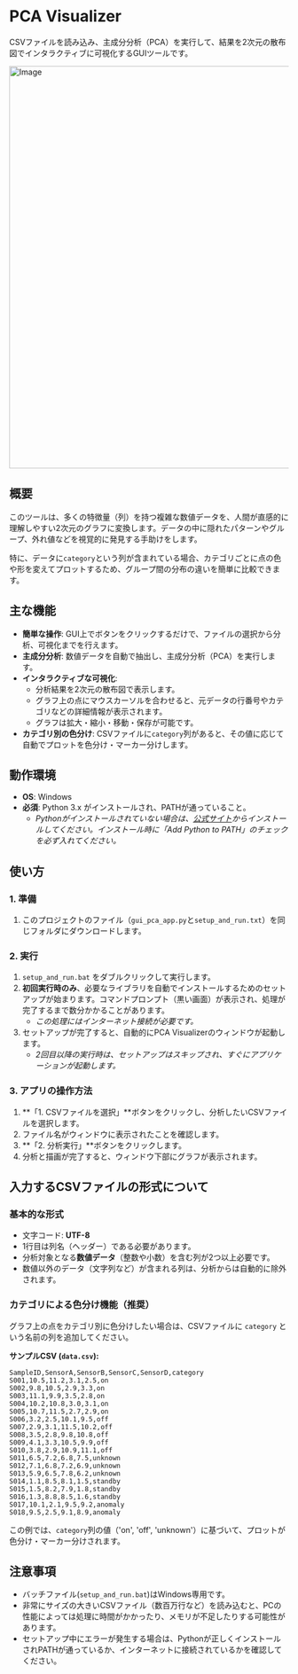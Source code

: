 # PCA Visualizer

CSVファイルを読み込み、主成分分析（PCA）を実行して、結果を2次元の散布図でインタラクティブに可視化するGUIツールです。

  
<img width="894" height="726" alt="Image" src="https://github.com/user-attachments/assets/ca66a5ba-549f-483f-8ec6-3f519e3d04cf" />

## 概要

このツールは、多くの特徴量（列）を持つ複雑な数値データを、人間が直感的に理解しやすい2次元のグラフに変換します。データの中に隠れたパターンやグループ、外れ値などを視覚的に発見する手助けをします。

特に、データに`category`という列が含まれている場合、カテゴリごとに点の色や形を変えてプロットするため、グループ間の分布の違いを簡単に比較できます。

## 主な機能

*   **簡単な操作**: GUI上でボタンをクリックするだけで、ファイルの選択から分析、可視化までを行えます。
*   **主成分分析**: 数値データを自動で抽出し、主成分分析（PCA）を実行します。
*   **インタラクティブな可視化**:
    *   分析結果を2次元の散布図で表示します。
    *   グラフ上の点にマウスカーソルを合わせると、元データの行番号やカテゴリなどの詳細情報が表示されます。
    *   グラフは拡大・縮小・移動・保存が可能です。
*   **カテゴリ別の色分け**: CSVファイルに`category`列があると、その値に応じて自動でプロットを色分け・マーカー分けします。

## 動作環境

*   **OS**: Windows
*   **必須**: Python 3.x がインストールされ、PATHが通っていること。
    *   *Pythonがインストールされていない場合は、[公式サイト](https://www.python.org/downloads/)からインストールしてください。インストール時に「Add Python to PATH」のチェックを必ず入れてください。*

## 使い方

### 1. 準備

1.  このプロジェクトのファイル（`gui_pca_app.py`と`setup_and_run.txt`）を同じフォルダにダウンロードします。

### 2. 実行

1.  `setup_and_run.bat` をダブルクリックして実行します。
2.  **初回実行時のみ**、必要なライブラリを自動でインストールするためのセットアップが始まります。コマンドプロンプト（黒い画面）が表示され、処理が完了するまで数分かかることがあります。
    *   *この処理にはインターネット接続が必要です。*
3.  セットアップが完了すると、自動的にPCA Visualizerのウィンドウが起動します。
    *   *2回目以降の実行時は、セットアップはスキップされ、すぐにアプリケーションが起動します。*

### 3. アプリの操作方法

1.  **「1. CSVファイルを選択」**ボタンをクリックし、分析したいCSVファイルを選択します。
2.  ファイル名がウィンドウに表示されたことを確認します。
3.  **「2. 分析実行」**ボタンをクリックします。
4.  分析と描画が完了すると、ウィンドウ下部にグラフが表示されます。

## 入力するCSVファイルの形式について

### 基本的な形式

*   文字コード: **UTF-8**
*   1行目は列名（ヘッダー）である必要があります。
*   分析対象となる**数値データ**（整数や小数）を含む列が2つ以上必要です。
*   数値以外のデータ（文字列など）が含まれる列は、分析からは自動的に除外されます。

### カテゴリによる色分け機能（推奨）

グラフ上の点をカテゴリ別に色分けしたい場合は、CSVファイルに `category` という名前の列を追加してください。

**サンプルCSV (`data.csv`):**
```csv
SampleID,SensorA,SensorB,SensorC,SensorD,category
S001,10.5,11.2,3.1,2.5,on
S002,9.8,10.5,2.9,3.3,on
S003,11.1,9.9,3.5,2.8,on
S004,10.2,10.8,3.0,3.1,on
S005,10.7,11.5,2.7,2.9,on
S006,3.2,2.5,10.1,9.5,off
S007,2.9,3.1,11.5,10.2,off
S008,3.5,2.8,9.8,10.8,off
S009,4.1,3.3,10.5,9.9,off
S010,3.8,2.9,10.9,11.1,off
S011,6.5,7.2,6.8,7.5,unknown
S012,7.1,6.8,7.2,6.9,unknown
S013,5.9,6.5,7.8,6.2,unknown
S014,1.1,8.5,8.1,1.5,standby
S015,1.5,8.2,7.9,1.8,standby
S016,1.3,8.8,8.5,1.6,standby
S017,10.1,2.1,9.5,9.2,anomaly
S018,9.5,2.5,9.1,8.9,anomaly
```
この例では、`category`列の値（'on', 'off', 'unknown'）に基づいて、プロットが色分け・マーカー分けされます。

## 注意事項

*   バッチファイル(`setup_and_run.bat`)はWindows専用です。
*   非常にサイズの大きいCSVファイル（数百万行など）を読み込むと、PCの性能によっては処理に時間がかかったり、メモリが不足したりする可能性があります。
*   セットアップ中にエラーが発生する場合は、Pythonが正しくインストールされPATHが通っているか、インターネットに接続されているかを確認してください。
